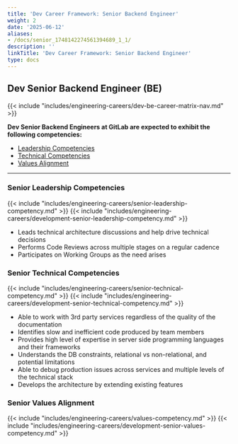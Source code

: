 ```yaml
---
title: 'Dev Career Framework: Senior Backend Engineer'
weight: 2
date: '2025-06-12'
aliases:
- /docs/senior_1748142274561394689_1_1/
description: ''
linkTitle: 'Dev Career Framework: Senior Backend Engineer'
type: docs
---
```


## Dev Senior Backend Engineer (BE)

{{< include "includes/engineering-careers/dev-be-career-matrix-nav.md" >}}

**Dev Senior Backend Engineers at GitLab are expected to exhibit the following competencies:**

<!-- markdownlint-disable MD051 -->
- [Leadership Competencies](#leadership-competencies)
- [Technical Competencies](#technical-competencies)
- [Values Alignment](#values-alignment)
<!-- markdownlint-enable MD051 -->

---

### Senior Leadership Competencies

{{< include "includes/engineering-careers/senior-leadership-competency.md" >}}
{{< include "includes/engineering-careers/development-senior-leadership-competency.md" >}}

- Leads technical architecture discussions and help drive technical decisions
- Performs Code Reviews across multiple stages on a regular cadence
- Participates on Working Groups as the need arises

### Senior Technical Competencies

{{< include "includes/engineering-careers/senior-technical-competency.md" >}}
{{< include "includes/engineering-careers/development-senior-technical-competency.md" >}}

- Able to work with 3rd party services regardless of the quality of the documentation
- Identifies slow and inefficient code produced by team members
- Provides high level of expertise in server side programming languages and their frameworks
- Understands the DB constraints, relational vs non-relational, and potential limitations
- Able to debug production issues across services and multiple levels of the technical stack
- Develops the architecture by extending existing features

### Senior Values Alignment

{{< include "includes/engineering-careers/values-competency.md" >}}
{{< include "includes/engineering-careers/development-senior-values-competency.md" >}}
